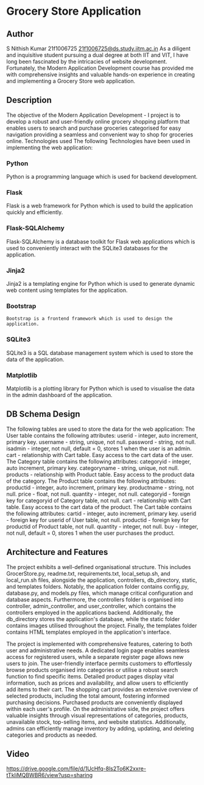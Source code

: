 # Grocery Store Application
## Author
S Nithish Kumar
21f1006725
21f1006725@ds.study.iitm.ac.in
As a diligent and inquisitive student pursuing a dual degree at both IIT and VIT, I have long been fascinated by the intricacies of website development. Fortunately, the Modern Application Development course has provided me with comprehensive insights and valuable hands-on experience in creating and implementing a Grocery Store web application.
## Description
The objective of the Modern Application Development - I project is to develop a robust and user-friendly online grocery shopping platform that enables users to search and purchase groceries categorised for easy navigation providing a seamless and convenient way to shop for groceries online.
Technologies used
The following Technologies have been used in implementing the web application:
### Python
Python is a programming language which is used for backend development.
### Flask
Flask is a web framework for Python which is used to build the application quickly and efficiently.
### Flask-SQLAlchemy
Flask-SQLAlchemy is a database toolkit for Flask web applications which is used to conveniently interact with the SQLite3 databases for the application.
### Jinja2
Jinja2 is a templating engine for Python which is used to generate dynamic web content using templates for the application.
### Bootstrap
	Bootstrap is a frontend framework which is used to design the application.
### SQLite3
SQLite3 is a SQL database management system which is used to store the data of the application.
### Matplotlib
Matplotlib is a plotting library for Python which is used to visualise the data in the admin dashboard of the application.



## DB Schema Design
The following tables are used to store the data for the web application:
The User table contains the following attributes:
userid - integer, auto increment, primary key.
username - string, unique, not null.
password - string, not null.
isadmin - integer, not null, default = 0, stores 1 when the user is an admin.
cart - relationship with Cart table. Easy access to the cart data of the user.
The Category table contains the following attributes:
categoryid - integer, auto increment, primary key.
categoryname - string, unique, not null.
products - relationship with Product table. Easy access to the product data of the category.
The Product table contains the following attributes:
productid - integer, auto increment, primary key.
productname - string, not null.
price - float, not null.
quantity - integer, not null.
categoryid - foreign key for categoryid of Category table, not null.
cart - relationship with Cart table. Easy access to the cart data of the product.
The Cart table contains the following attributes:
cartid - integer, auto increment, primary key.
userid - foreign key for userid of User table, not null.
productid - foreign key for productid of Product table, not null.
quantity - integer, not null.
buy - integer, not null, default = 0, stores 1 when the user purchases the product.
## Architecture and Features
The project exhibits a well-defined organisational structure. This includes GrocerStore.py, readme.txt, requirements.txt, local_setup.sh, and local_run.sh files, alongside the application, controllers, db_directory, static, and templates folders. Notably, the application folder contains config.py, database.py, and models.py files, which manage critical configuration and database aspects. Furthermore, the controllers folder is organised into controller, admin_controller, and user_controller, which contains the controllers employed in the applications backend. Additionally, the db_directory stores the application's database, while the static folder contains images utilised throughout the project. Finally, the templates folder contains HTML templates employed in the application's interface.

The project is implemented with comprehensive features, catering to both user and administrative needs. A dedicated login page enables seamless access for registered users, while a separate register page allows new users to join. The user-friendly interface permits customers to effortlessly browse products organised into categories or utilise a robust search function to find specific items. Detailed product pages display vital information, such as prices and availability, and allow users to efficiently add items to their cart. The shopping cart provides an extensive overview of selected products, including the total amount, fostering informed purchasing decisions. Purchased products are conveniently displayed within each user's profile. On the administrative side, the project offers valuable insights through visual representations of categories, products, unavailable stock, top-selling items, and website statistics. Additionally, admins can efficiently manage inventory by adding, updating, and deleting categories and products as needed.

## Video
https://drive.google.com/file/d/1UcHfq-8ls2To6K2xxre-tTkliMQBWBR6/view?usp=sharing
